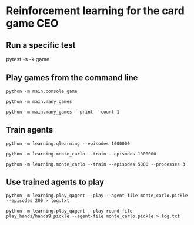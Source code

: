 # Reinforcement learning for the card game CEO

## Run a specific test
pytest -s -k game

## Play games from the command line
`python -m main.console_game`

`python -m main.many_games`

`python -m main.many_games --print --count 1`

## Train agents

`python -m learning.qlearning --episodes 1000000`

`python -m learning.monte_carlo --train --episodes 1000000`

`python -m learning.monte_carlo --train --episodes 5000 --processes 3`

## Use trained agents to play

`python -m learning.play_qagent --play --agent-file monte_carlo.pickle --episodes 200 > log.txt`

`python -m learning.play_qagent --play-round-file play_hands/hands9.pickle --agent-file monte_carlo.pickle > log.txt`